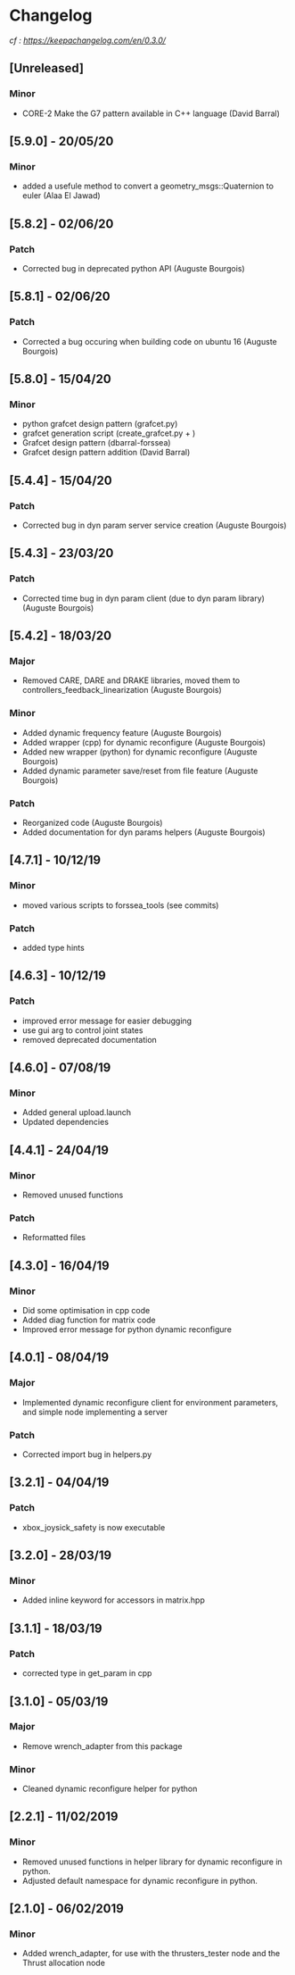 # Changelog
_cf : https://keepachangelog.com/en/0.3.0/_

## [Unreleased]
### Minor
- CORE-2 Make the G7 pattern available in C++ language (David Barral)


## [5.9.0] - 20/05/20
### Minor
- added a usefule method to convert a geometry_msgs::Quaternion to euler  (Alaa El Jawad)


## [5.8.2] - 02/06/20
### Patch
- Corrected bug in deprecated python API (Auguste Bourgois)


## [5.8.1] - 02/06/20
### Patch
- Corrected a bug occuring when building code on ubuntu 16 (Auguste Bourgois)


## [5.8.0] - 15/04/20
### Minor
- python grafcet design pattern (grafcet.py)
- grafcet generation script (create_grafcet.py + )
- Grafcet design pattern (dbarral-forssea)
- Grafcet design pattern addition (David Barral)


## [5.4.4] - 15/04/20
### Patch
- Corrected bug in dyn param server service creation (Auguste Bourgois)


## [5.4.3] - 23/03/20
### Patch
- Corrected time bug in dyn param client (due to dyn param library) (Auguste Bourgois)


## [5.4.2] - 18/03/20
### Major
- Removed CARE, DARE and DRAKE libraries, moved them to controllers_feedback_linearization (Auguste Bourgois)

### Minor
- Added dynamic frequency feature (Auguste Bourgois)
- Added wrapper (cpp) for dynamic reconfigure (Auguste Bourgois)
- Added new wrapper (python) for dynamic reconfigure (Auguste Bourgois)
- Added dynamic parameter save/reset from file feature (Auguste Bourgois)

### Patch
- Reorganized code (Auguste Bourgois)
- Added documentation for dyn params helpers (Auguste Bourgois)


## [4.7.1] - 10/12/19
### Minor
- moved various scripts to forssea_tools (see commits)

### Patch
- added type hints


## [4.6.3] - 10/12/19
### Patch
- improved error message for easier debugging
- use gui arg to control joint states
- removed deprecated documentation


## [4.6.0] - 07/08/19
### Minor
- Added general upload.launch
- Updated dependencies


## [4.4.1] - 24/04/19
### Minor
- Removed unused functions

### Patch
- Reformatted files


## [4.3.0] - 16/04/19
### Minor
- Did some optimisation in cpp code
- Added diag function for matrix code
- Improved error message for python dynamic reconfigure


## [4.0.1] - 08/04/19
### Major
- Implemented dynamic reconfigure client for environment parameters, and simple node implementing a server

### Patch
- Corrected import bug in helpers.py


## [3.2.1] - 04/04/19
### Patch
- xbox_joysick_safety is now executable


## [3.2.0] - 28/03/19
### Minor
- Added inline keyword for accessors in matrix.hpp


## [3.1.1] - 18/03/19
### Patch
- corrected type in get_param in cpp


## [3.1.0] - 05/03/19
### Major
- Remove wrench_adapter from this package

### Minor
- Cleaned dynamic reconfigure helper for python


## [2.2.1] - 11/02/2019
### Minor
- Removed unused functions in helper library for dynamic reconfigure in python.
- Adjusted default namespace for dynamic reconfigure in python.


## [2.1.0] - 06/02/2019
### Minor
- Added wrench_adapter, for use with the thrusters_tester node and the Thrust allocation node


